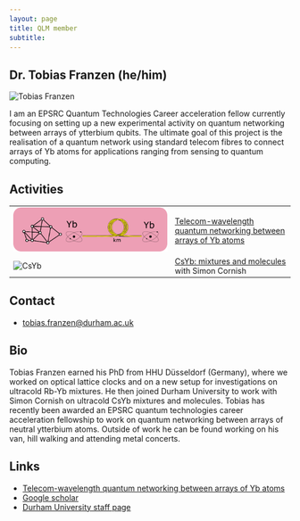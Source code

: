 ```yaml
---
layout: page
title: QLM member
subtitle:
---
```


## Dr. Tobias Franzen (he/him)
<img src="franzen.jpg" alt="Tobias Franzen" width=200/>

I am an EPSRC Quantum Technologies Career acceleration fellow currently focusing on setting up a new experimental activity  on quantum networking between arrays of ytterbium qubits. The ultimate goal of this project is the realisation of a quantum network using standard telecom fibres to connect arrays of Yb atoms for applications ranging from sensing to quantum computing.

## Activities

<table>
<tr><td>
<a href = "/research/tech/quantum-networking"> <img src="/research/tech/quantum-networking/networking.png" alt="Quantum networking"/></a>
</td><td>
<a href = "/research/tech/quantum-networking">Telecom-wavelength quantum networking between arrays of Yb atoms </a> <br/></td></tr><tr>
<td><img src="/research/coldmol/csyb/img/Yb_MOT.jpg" alt="CsYb" width=200/></td><td><a href="https://www.cornishlabs.uk/csyb"> CsYb: mixtures and molecules</a> <br/> with Simon Cornish</td></tr>
</table>

## Contact

* [tobias.franzen@durham.ac.uk](tobias.franzen@durham.ac.uk)

## Bio

Tobias Franzen earned his PhD from HHU Düsseldorf (Germany), where we worked on optical lattice clocks and on a new setup for investigations on ultracold Rb-Yb mixtures. He then joined Durham University to work with Simon Cornish on ultracold CsYb mixtures and molecules. Tobias has recently been awarded an EPSRC quantum technologies career acceleration fellowship to work on quantum networking between arrays of neutral ytterbium atoms. Outside of work he can be found working on his van, hill walking and attending metal concerts.

## Links
* [Telecom-wavelength quantum networking between arrays of Yb atoms](/research/tech/quantum-networking)
* [Google scholar](https://scholar.google.com/citations?user=_Doo0okAAAAJ&hl=en&oi=ao)
* [Durham University staff page](https://www.durham.ac.uk/staff/tobias-franzen/)



